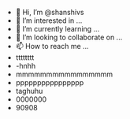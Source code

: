 - 👋 Hi, I’m @shanshivs
- 👀 I’m interested in ...
- 🌱 I’m currently learning ...
- 💞️ I’m looking to collaborate on ...
- 📫 How to reach me ...
- tttttttt
- -hnhh
- mmmmmmmmmmmmmmmm
- pppppppppppppppp
- taghuhu
- 0000000
- 90908
<!---
shanshivs/shanshivs is a ✨ special ✨ repository because its `README.md` (this file) appears on your GitHub profile.
You can click the Preview link to take a look at your changes.
--->
